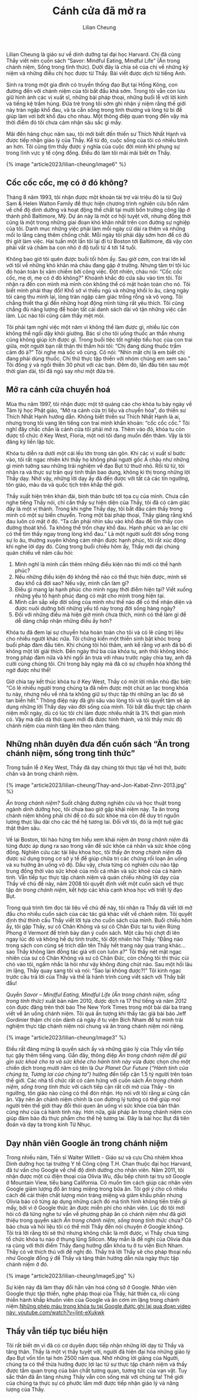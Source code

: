 ﻿---
title: Cánh cửa đã mở ra
author: Lilian Cheung
---

<!-- ## cánh cửa đã mở ra: một cuộc sống bình an và ý nghĩa -->

<p class="editors-preface">Lilian Cheung là giáo sư về dinh dưỡng tại đại học Harvard. Chị đã cùng Thầy viết nên cuốn sách “Savor: Mindful Eating, Mindful Life” (Ăn trong chánh niệm, Sống trong tỉnh thức). Dưới đây là chia sẻ của chị về những kỷ niệm và những điều chị học được từ Thầy. Bài viết được dịch từ tiếng Anh.</p>

Sinh ra trong một gia đình có truyền thống đạo Bụt tại Hồng Kông, con đường đến với chánh niệm của tôi bắt đầu khá sớm. Trong tôi vẫn còn lưu giữ hình ảnh các vị xuất sĩ, những bài pháp thoại, những buổi lễ với lời kinh và tiếng kệ trầm hùng. Đứa trẻ trong tôi sớm ghi nhận ý niệm rằng thế giới này tràn ngập khổ đau, và ta cần sống trong tình thương và lòng từ bi để giúp làm vơi bớt khổ đau cho nhau. Một thông điệp quan trọng đến vậy mà thời điểm đó tôi chưa cảm nhận sâu sắc gì mấy.

Mãi đến hàng chục năm sau, tôi mới biết đến thiền sư Thích Nhất Hạnh và được tiếp nhận giáo lý của Thầy. Kể từ đó, cuộc sống của tôi có nhiều bình an hơn. Tôi cũng tìm thấy được ý nghĩa của cuộc đời mình khi phụng sự trong lĩnh vực y tế cộng đồng. Điều đó làm tôi mãi mãi biết ơn Thầy.

{% image "article2023/lilian-cheung/image6" %}

## Cốc cốc cốc, mẹ có ở đó không?

Tháng 8 năm 1993, tôi nhận được một khoản tài trợ vài triệu đô la từ Quỹ Sam & Helen Walton Family để thực hiện chương trình nghiên cứu bốn năm về chế độ dinh dưỡng và hoạt động thể chất tại mười bốn trường công lập ở thành phố Baltimore, Mỹ. Dự án này là một cơ hội tuyệt vời, nhưng đồng thời cũng là một trong những giai đoạn khó khăn nhất trên con đường sự nghiệp của tôi. Danh mục những việc phải làm mỗi ngày cứ dài ra thêm và những mối lo lắng càng thêm chồng chất. Mỗi ngày tôi phải dậy sớm hơn để có đủ thì giờ làm việc. Hai tuần một lần tôi lại đi từ Boston tới Baltimore, đã vậy còn phải vất vả chăm ba con nhỏ ở độ tuổi từ 4 tới 14 tuổi.

Không bao giờ tôi quên được buổi tối hôm ấy. Sau giờ cơm, con trai lớn kể với tôi về những khó khăn mà cháu đang gặp ở trường. Nhưng tâm trí tôi lúc đó hoàn toàn bị xâm chiếm bởi công việc. Đột nhiên, cháu nói: “Cốc cốc cốc, mẹ ơi, mẹ có ở đó không?” Khoảnh khắc đó cứa sâu vào tim tôi. Tôi nhận ra đến con mình mà mình còn không thể có mặt hoàn toàn cho nó. Tôi biết mình phải thay đổi! Khổ sở vì thiếu ngủ và những khối lo âu, càng ngày tôi càng thu mình lại, lòng tràn ngập cảm giác trống rỗng và vô vọng. Tôi chẳng thiết tha gì đến những hoạt động mình từng rất yêu thích. Tôi cũng chẳng đủ năng lượng để hoàn tất cái danh sách dài vô tận những việc cần làm. Lúc nào tôi cũng cảm thấy mệt mỏi.

Tôi phải tạm nghỉ việc một năm vì không thể làm được gì, nhiều lúc còn không thể ngồi dậy khỏi giường. Bác sĩ cho tôi uống thuốc an thần nhưng cũng không giúp ích được gì. Trong buổi tiệc tốt nghiệp tiểu học của con trai giữa, một người bạn rất thân thì thầm hỏi tôi: “Chị đang dùng thuốc trầm cảm đó à?” Tôi nghe mà sốc vô cùng. Cô nói: “Nhìn mắt chị là em biết chị đang phải dùng thuốc. Chị thử thực tập thiền với nhóm chúng em xem sao.” Tôi đồng ý và ngồi thiền 30 phút với các bạn. Đêm đó, lần đầu tiên sau một thời gian dài, tôi đã ngủ say như một đứa trẻ. 

## Mở ra cánh cửa chuyển hoá

Mùa thu năm 1997, tôi nhận được một tờ quảng cáo cho khóa tu bảy ngày về Tâm lý học Phật giáo, “Mở ra cánh cửa trị liệu và chuyển hóa”, do thiền sư Thích Nhất Hạnh hướng dẫn. Không biết thiền sư Thích Nhất Hạnh là ai, nhưng trong tôi vang lên tiếng con trai mình khẩn khoản: “cốc cốc cốc.” Tôi nghĩ đây chắc chắn là cánh cửa tôi phải mở ra. Thêm vào đó, khóa tu còn được tổ chức ở Key West, Floria, một nơi tôi đang muốn đến thăm. Vậy là tôi đăng ký liền lập tức.

Khóa tu diễn ra dưới một cái lều lớn trong sân gôn. Khi các vị xuất sĩ bước vào, tôi rất ngạc nhiên khi thấy họ không phải người gốc Á châu như những gì mình tưởng sau những trải nghiệm về đạo Bụt từ thuở nhỏ. Rồi từ từ, tôi nhận ra và thực sự trân quý tinh thần bao dung, không kì thị trong những lời Thầy dạy. Nhờ vậy, những lời dạy ấy đã đến được với tất cả các tín ngưỡng, tôn giáo, màu da và quốc tịch trên khắp thế giới.

Thầy xuất hiện trên khán đài, bình thản bước tới tọa cụ của mình. Chưa cần nghe tiếng Thầy nói, chỉ cần thấy sự hiện diện của Thầy, tôi đã có cảm giác đây là một vị thánh. Trong khi nghe Thầy dạy, tôi bắt đầu cảm thấy trong mình có một sự biến chuyển. Trong một bài pháp thoại, Thầy giảng rằng khổ đau luôn có mặt ở đó. “Ta cần phải nhìn sâu vào khổ đau để tìm thấy con đường thoát khổ. Ta không thể trốn chạy khổ đau. Hạnh phúc và an lạc chỉ có thể tìm thấy ngay trong lòng khổ đau.” Là một người suốt đời sống trong sự lo âu, thường xuyên không cảm nhận được hạnh phúc, tôi rất xúc động khi nghe lời dạy đó. Cũng trong buổi chiều hôm ấy, Thầy mời đại chúng quán chiếu về năm câu hỏi:

1. Mình nghĩ là mình cần thêm những điều kiện nào thì mới có thể hạnh phúc?
2. Nếu những điều kiện đó không thể nào có thể thực hiện được, mình sẽ đau khổ cả đời sao? Nếu vậy, mình cần làm gì?
3. Điều gì mang lại hạnh phúc cho mình ngay thời điểm hiện tại? Viết xuống những yếu tố hạnh phúc đang có mặt cho mình trong hiện tại.
4. Mình cần sắp xếp đời sống của mình như thế nào để có thể nhận diện và được nuôi dưỡng bởi những yếu tố này trong đời sống hàng ngày?
5. Đối với những điều mà hiện giờ mình chưa thích, mình có thể làm gì để dễ dàng chấp nhận những điều ấy hơn?

Khóa tu đã đem lại sự chuyển hóa hoàn toàn cho tôi và có lẽ cũng trị liệu cho nhiều người khác nữa. Tôi chứng kiến một thiền sinh bật khóc trong buổi pháp đàm đầu tiên. Khi chúng tôi hỏi thăm, anh kể rằng vợ anh đã bỏ đi không một lời giải thích. Đến ngày thứ ba của khóa tu, anh thôi không khóc trong pháp đàm nữa và khi ngồi ăn trưa với nhau trước ngày chia tay, anh đã cười cùng chúng tôi. Chỉ trong bảy ngày mà đã có sự chuyển hóa không thể ngờ được như thế!

Giờ chia tay kết thúc khóa tu ở Key West, Thầy có một lời nhắn nhủ đặc biệt: “Có lẽ nhiều người trong chúng ta đã nếm được một chút an lạc trong khóa tu này, nhưng nếu về nhà ta không giữ sự thực tập thì những an lạc đó sẽ tan biến hết.” Thông điệp này đã ghi sâu vào lòng tôi và tôi quyết tâm sẽ áp dụng những lời Thầy dạy vào đời sống của mình. Tôi bắt đầu thực tập chánh niệm mỗi ngày, dù có lúc tôi chỉ làm được nhiều nhất là 3% thời gian mình có. Vậy mà dần dà thói quen mới đã được hình thành, và tôi thấy mức độ chánh niệm của mình tăng lên theo năm tháng.

## Những nhân duyên đưa đến cuốn sách “Ăn trong chánh niệm, sống trong tỉnh thức”

Trong tuần lễ ở Key West, Thầy đã dạy chúng tôi thực tập về hơi thở, bước chân và ăn trong chánh niệm.

{% image "article2023/lilian-cheung/Thay-and-Jon-Kabat-Zinn-2013.jpg" %}

*Ăn trong chánh niệm?* Suốt chặng đường nghiên cứu và học thuật trong ngành dinh dưỡng học, tôi chưa bao giờ gặp khái niệm này. Ta ăn trong chánh niệm không phải chỉ để có đủ sức khỏe mà còn để duy trì nguồn lương thực lâu dài cho các thế hệ tương lai. Đối với tôi, đó là một tuệ giác thật thâm sâu.

Về lại Boston, tôi hào hứng tìm hiểu xem khái niệm *ăn trong chánh niệm* đã từng được áp dụng ra sao trong vấn đề sức khỏe cá nhân và sức khỏe cộng đồng. Nghiên cứu các tài liệu khoa học, tôi thấy *ăn trong chánh niệm* đã được sử dụng trong cơ sở y tế để giúp chữa trị các chứng rối loạn ăn uống và xu hướng ăn uống vô độ. Dầu vậy, chưa từng có nghiên cứu nào tập trung đồng thời vào sức khoẻ của mỗi cá nhân và sức khoẻ của cả hành tinh. Vẫn tiếp tục thực tập chánh niệm và quán chiếu những lời dạy của Thầy về chủ đề này, năm 2008 tôi quyết định viết một cuốn sách về thực tập *ăn trong chánh niệm*, kết hợp các khía cạnh khoa học với triết lý đạo Bụt.

Trong quá trình tìm đọc tài liệu về chủ đề này, tôi nhận ra Thầy đã viết lời mở đầu cho nhiều cuốn sách của các tác giả khác viết về chánh niệm. Tôi quyết định thử thỉnh cầu Thầy viết lời tựa cho cuốn sách của mình. Buổi chiều hôm ấy, tôi gặp Thầy, sư cô Chân Không và sư cô Chân Đức tại tu viện Rừng Phong ở Vermont để trình bày dàn ý cuốn sách. Một câu hỏi chợt đi lên ngay lúc đó và không hề dự tính trước, tôi đột nhiên hỏi Thầy: “Đằng nào trong sách con cũng sẽ trích dẫn tên Thầy hết trang này qua trang khác… sao Thầy không làm đồng tác giả với con luôn ạ?” Tôi thấy nét mặt ngạc nhiên của sư cô Chân Không và sư cô Chân Đức, còn chồng tôi thì thúc cùi chỏ vào tôi, ngầm nhắc là hỏi như vậy không đúng chút nào. Sau một hồi lâu im lặng, Thầy quay sang tôi và nói: “Sao lại không được?!” Tôi kinh ngạc trước câu trả lời của Thầy và thế là hành trình cùng viết sách với Thầy bắt đầu! 

Quyển *Savor – Mindful Eating, Mindful Life (Ăn trong chánh niệm, sống trong tỉnh thức)* xuất bản năm 2010, được dịch ra 17 thứ tiếng và năm 2012 còn được đăng trên thời báo The New York Times trong một bài dài ba trang viết về ăn uống chánh niệm. Tôi quá ấn tượng khi thấy tác giả bài báo Jeff Gordinier thậm chí còn dành cả ngày ở tu viện Bích Nham để tự mình trải nghiệm thực tập chánh niệm nói chung và ăn trong chánh niệm nói riêng.

{% image "article2023/lilian-cheung/image3" %}

Điều rất đáng mừng là quyển sách ấy và những giáo lý của Thầy vẫn tiếp tục gây thêm tiếng vang. Gần đây, thông điệp *Ăn trong chánh niệm để giữ gìn sức khoẻ cho ta và sức khỏe cho hành tinh này* vừa được chọn cho một chiến dịch trong mười năm có tên là *Our Planet Our Future* (*“Hành tinh của chúng ta, Tương lai của chúng ta”)* hướng đến tiếp cận 1.5 tỷ người trên toàn thế giới. Các nhà tổ chức rất có cảm hứng với cuốn sách *Ăn trong chánh niệm, sống trong tỉnh thức* với cách tiếp cận rất cởi mở của Thầy - tín ngưỡng, tôn giáo nào cũng có thể đón nhận. Họ nói với tôi rằng ai cũng cần ăn. Vậy nên ăn chánh niệm chính là con đường lý tưởng có thể giúp mọi người trên thế giới thay đổi thói quen ăn uống vì sức khỏe của bản thân cũng như của cả hành tinh này. Hơn nữa, giải pháp ăn trong chánh niệm còn giúp đảm bảo đủ thực phẩm cho thế hệ tương lai. Đây là bài học Bụt đã tiên đoán và dạy ta trong kinh Tử Nhục.

## Dạy nhân viên Google ăn trong chánh niệm

Trong nhiều năm, Tiến sĩ Walter Willett - Giáo sư và cựu Chủ nhiệm khoa Dinh dưỡng học tại trường Y tế Công cộng T.H. Chan thuộc đại học Harvard, đã tư vấn cho Google về chế độ dinh dưỡng cho nhân viên. Năm 2011, tôi nhận được một cú điện thoại của Olivia Wu, đầu bếp chính tại trụ sở Google ở Mountain View, tiểu bang California. Cô muốn tìm cách giúp các nhân viên Google giảm lượng đồ ăn tráng miệng trong bữa ăn. Tôi gợi ý cho cô nhiều cách để cải thiện chất lượng món tráng miệng và giảm khẩu phần nhưng Olivia báo cô từng áp dụng những cách đó mà tình hình không tiến triển gì mấy, bởi vì ở Google thức ăn được miễn phí cho nhân viên. Lúc đó tôi mới hỏi cô đã từng nghe tư vấn về phương pháp ăn có chánh niệm như đã giới thiệu trong quyển sách *Ăn trong chánh niệm, sống trong tỉnh thức* chưa? Cô bảo chưa và hỏi liệu tôi có thể mời Thầy đến nói chuyện ở Google không. Tôi trả lời rằng tôi sẽ thử nhưng không chắc là mời được, vì Thầy chưa từng tổ chức khóa tu nào ở thung lũng Silicon. May mắn là đề nghị của Olivia đưa ra cùng với thời điểm Thầy đang hướng dẫn khóa tu ở tu viện Bích Nham. Thầy có vẻ thích thú với đề nghị đó. Thầy trả lời Thầy sẽ cho pháp thoại nếu như Google đồng ý để Thầy và tăng thân hướng dẫn nửa ngày thực tập chánh niệm ở đó. 

{% image "article2023/lilian-cheung/image5.jpg" %}

Sự kiện này đã làm thay đổi hẳn văn hoá công sở ở Google. Nhân viên Google thực tập thiền, nghe pháp thoại của Thầy, hát thiền ca, rồi cùng thiền hành khắp khuôn viên của Google và ăn cơm im lặng trong chánh niệm.<a class="note" href="https://www.youtube.com/watch?v=Ijnt-eXukwk">Những phép màu trong khóa tu tại Google được ghi lại qua đoạn video này: youtube.com/watch?v=Ijnt-eXukwk</a>

## Thầy vẫn tiếp tục biểu hiện

Tôi rất biết ơn vì đã có cơ duyên được tiếp nhận những lời dạy từ Thầy và tăng thân. Thầy là một vị thầy tuyệt vời, người đã hiện đại hóa những giáo lý đạo Bụt vốn tồn tại hơn 2500 năm qua. Nhờ những lời giảng của Người, chúng ta có thể thừa hưởng được lợi lạc từ sự thực tập chánh niệm và thấy được tầm quan trọng của bản chất tương quan, tương tức của vạn vật. Tuy sắc thân đã ẩn tàng nhưng Thầy vẫn còn sống mãi với chúng ta! Thế giới của chúng ta thực sự có phước lắm mới được tiếp nhận giáo lý và năng lượng của Thầy.
